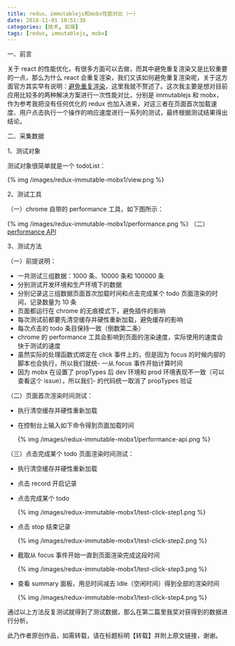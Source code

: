 ```yaml
---
title: redux、immutablejs和mobx性能对比（一）
date: 2018-11-01 10:51:38
categories: [技术, 前端]
tags: [redux, immutablejs, mobx]
---
```


一、前言

关于 react 的性能优化，有很多方面可以去做，而其中避免重复渲染又是比较重要的一点，那么为什么 react 会重复渲染，我们又该如何避免重复渲染呢，关于这方面官方其实早有说明：[避免重复渲染](https://react.docschina.org/docs/optimizing-performance.html#%E9%81%BF%E5%85%8D%E9%87%8D%E5%A4%8D%E6%B8%B2%E6%9F%93)，这里我就不赘述了。这次我主要是想对目前应用比较多的两种解决方案进行一次性能对比，分别是 immutablejs 和 mobx，作为参考我把没有任何优化的 redux 也加入进来，对这三者在页面首次加载速度、用户点击执行一个操作的响应速度进行一系列的测试，最终根据测试结果得出结论。

<!-- more -->

二、采集数据

1、测试对象

测试对象很简单就是一个 todoList：

{% img /images/redux-immutable-mobx1/view.png %}

2、测试工具

（一）chrome 自带的 performance 工具，如下图所示：

{% img /images/redux-immutable-mobx1/performance.png %}
（二）[performance API](https://developer.mozilla.org/zh-CN/docs/Web/API/Window/performance)

3、测试方法

（一）前提说明：

- 一共测试三组数据：1000 条、10000 条和 100000 条
- 分别测试开发环境和生产环境下的数据
- 分别记录这三组数据页面首次加载时间和点击完成某个 todo 页面渲染的时间，记录数量为 10 条
- 页面都运行在 chrome 的无痕模式下，避免插件的影响
- 每次测试前都要先清空缓存并硬性重新加载，避免缓存的影响
- 每次点击的 todo 条目保持一致（倒数第二条）
- chrome 的 performance 工具会影响到页面的渲染速度，实际使用的速度会快于测试的速度
- 虽然实际的处理函数式绑定在 click 事件上的，但是因为 focus 的时候内部的脚本也会执行，所以我们就统- 一从 focus 事件开始计算时间
- 因为 mobx 在设置了 propTypes 后 dev 环境和 prod 环境表现不一致（可以查看这个 issue），所以我们- 的代码统一取消了 propTypes 验证

（二）页面首次渲染时间测试：

- 执行清空缓存并硬性重新加载
- 在控制台上输入如下命令得到页面加载时间

  {% img /images/redux-immutable-mobx1/performance-api.png %}

（三）点击完成某个 todo 页面渲染时间测试：

- 执行清空缓存并硬性重新加载
- 点击 record 开启记录
- 点击完成某个 todo

  {% img /images/redux-immutable-mobx1/test-click-step1.png %}

- 点击 stop 结束记录

  {% img /images/redux-immutable-mobx1/test-click-step2.png %}

- 截取从 focus 事件开始一直到页面渲染完成这段时间

  {% img /images/redux-immutable-mobx1/test-click-step3.png %}

- 查看 summary 面板，用总时间减去 Idle（空闲时间）得到全部的渲染时间

  {% img /images/redux-immutable-mobx1/test-click-step4.png %}

通过以上方法反复测试就得到了测试数据，那么在第二篇里我奖对获得到的数据进行分析。

此乃作者原创作品，如需转载，请在标题标明【转载】并附上原文链接，谢谢。
